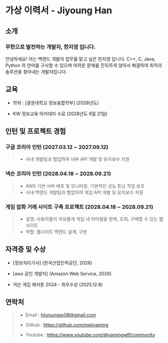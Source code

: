 # 가상 이력서 - **Jiyoung Han**

## 소개 

 <h3>무한으로 발전하는 개발자, 한지영 입니다.</h3> 


  안녕하세요! 저는 백엔드 개발자 업무를 맡고 싶은 한지영 입니다. C++, C, Java, Python 의 언어를 구사할 수 있으며 어려운 문제를 진득하게 앉아서 해결하여 최적의 솔루션을 찾아내는 개발자입니다.

## 교육

   - 학위 : [광운대학교 정보융합학부] (2028년도)
     
   - KW 정보교육 아카데미 수료 (2028년도 6월 21일)

## 인턴 및 프로젝트 경험

  <h3>구글 코리아 인턴 (2027.03.12 ~ 2027.09.12)</h3>
 
  > - 사내 개발팀과 협업하여 내부 API 개발 및 유지보수 지원
     
  <h3>넥슨 코리아 인턴 (2028.04.18 ~ 2028.09.21)</h3>

  > - AWS 기반 서버 배포 및 모니터링, 기본적인 성능 튜닝 작업 보조
  > - 사내 백엔드 개발팀과 협업하여 게임 API 개발 및 유지보수 지원

  <h3>게임 잡화 거래 사이트 구축 프로젝트 (2028.04.18 ~ 2028.09.21)</h3>

  > - 설명: 사용자들이 자유롭게 게임 내 아이템을 판매, 조회, 구매할 수 있는 웹사이트
  > - 역할: 웹사이트 백엔드 설계, 구현


## 자격증 및 수상

   - [정보처리기사] (한국산업인력공단, 2026)
     
   - [aws 공인 개발자] (Amazon Web Service, 2026)

   - 넥슨 게임 해커톤 2024 - 최우수상 (2025.12.8)

## 연락처

> - Email   : hjiyounggy08@gmail.com
>
> - Github  : <https://github.com/mejiyaming>
>  
> - Youtube : <https://www.youtube.com/@yamingwtf/community>
  
